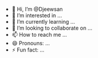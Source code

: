 - 👋 Hi, I’m @Djeewsan
- 👀 I’m interested in ...
- 🌱 I’m currently learning ...
- 💞️ I’m looking to collaborate on ...
- 📫 How to reach me ...
- 😄 Pronouns: ...
- ⚡ Fun fact: ...

<!---
Djeewsan/Djeewsan is a ✨ special ✨ repository because its `README.md` (this file) appears on your GitHub profile.
You can click the Preview link to take a look at your changes.
--->

